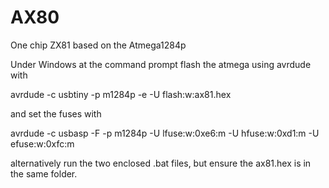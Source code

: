 # AX80
One chip ZX81 based on the Atmega1284p

Under Windows at the command prompt flash the atmega using avrdude with

avrdude -c usbtiny -p m1284p -e -U flash:w:ax81.hex

and set the fuses with

avrdude -c usbasp -F -p m1284p -U lfuse:w:0xe6:m -U hfuse:w:0xd1:m -U efuse:w:0xfc:m

alternatively run the two enclosed .bat files, but ensure the ax81.hex is in the same folder.

